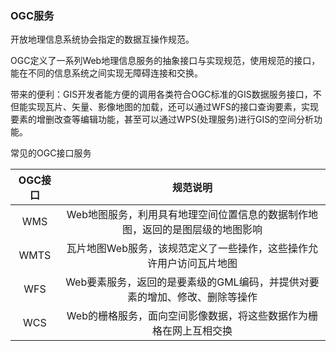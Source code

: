 ### OGC服务

开放地理信息系统协会指定的数据互操作规范。

OGC定义了一系列Web地理信息服务的抽象接口与实现规范，使用规范的接口，能在不同的信息系统之间实现无障碍连接和交换。

带来的便利：GIS开发者能方便的调用各类符合OGC标准的GIS数据服务接口，不但能实现瓦片、矢量、影像地图的加载，还可以通过WFS的接口查询要素，实现要素的增删改查等编辑功能，甚至可以通过WPS(处理服务)进行GIS的空间分析功能。



常见的OGC接口服务

| OGC接口 |                           规范说明                           |
| :-----: | :----------------------------------------------------------: |
|   WMS   | Web地图服务，利用具有地理空间位置信息的数据制作地图，返回的是图层级的地图影响 |
|  WMTS   | 瓦片地图Web服务，该规范定义了一些操作，这些操作允许用户访问瓦片地图 |
|   WFS   | Web要素服务，返回的是要素级的GML编码，并提供对要素的增加、修改、删除等操作 |
|   WCS   | Web的栅格服务，面向空间影像数据，将这些数据作为栅格在网上互相交换 |

